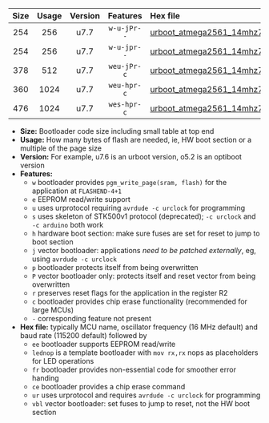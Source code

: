 |Size|Usage|Version|Features|Hex file|
|:-:|:-:|:-:|:-:|:--|
|254|256|u7.7|`w-u-jPr--`|[urboot_atmega2561_14mhz7456_38400bps_lednop_ur_vbl.hex](https://raw.githubusercontent.com/stefanrueger/urboot.hex/main/mcus/atmega2561/fcpu_14mhz7456/38400_bps/urboot_atmega2561_14mhz7456_38400bps_lednop_ur_vbl.hex)|
|254|256|u7.7|`w-u-jpr--`|[urboot_atmega2561_14mhz7456_38400bps_lednop_fr_ur_vbl.hex](https://raw.githubusercontent.com/stefanrueger/urboot.hex/main/mcus/atmega2561/fcpu_14mhz7456/38400_bps/urboot_atmega2561_14mhz7456_38400bps_lednop_fr_ur_vbl.hex)|
|378|512|u7.7|`weu-jPr-c`|[urboot_atmega2561_14mhz7456_38400bps_ee_lednop_fr_ce_ur_vbl.hex](https://raw.githubusercontent.com/stefanrueger/urboot.hex/main/mcus/atmega2561/fcpu_14mhz7456/38400_bps/urboot_atmega2561_14mhz7456_38400bps_ee_lednop_fr_ce_ur_vbl.hex)|
|360|1024|u7.7|`weu-hpr-c`|[urboot_atmega2561_14mhz7456_38400bps_ee_lednop_fr_ce_ur.hex](https://raw.githubusercontent.com/stefanrueger/urboot.hex/main/mcus/atmega2561/fcpu_14mhz7456/38400_bps/urboot_atmega2561_14mhz7456_38400bps_ee_lednop_fr_ce_ur.hex)|
|476|1024|u7.7|`wes-hpr-c`|[urboot_atmega2561_14mhz7456_38400bps_ee_lednop_fr_ce.hex](https://raw.githubusercontent.com/stefanrueger/urboot.hex/main/mcus/atmega2561/fcpu_14mhz7456/38400_bps/urboot_atmega2561_14mhz7456_38400bps_ee_lednop_fr_ce.hex)|

- **Size:** Bootloader code size including small table at top end
- **Usage:** How many bytes of flash are needed, ie, HW boot section or a multiple of the page size
- **Version:** For example, u7.6 is an urboot version, o5.2 is an optiboot version
- **Features:**
  + `w` bootloader provides `pgm_write_page(sram, flash)` for the application at `FLASHEND-4+1`
  + `e` EEPROM read/write support
  + `u` uses urprotocol requiring `avrdude -c urclock` for programming
  + `s` uses skeleton of STK500v1 protocol (deprecated); `-c urclock` and `-c arduino` both work
  + `h` hardware boot section: make sure fuses are set for reset to jump to boot section
  + `j` vector bootloader: applications *need to be patched externally*, eg, using `avrdude -c urclock`
  + `p` bootloader protects itself from being overwritten
  + `P` vector bootloader only: protects itself and reset vector from being overwritten
  + `r` preserves reset flags for the application in the register R2
  + `c` bootloader provides chip erase functionality (recommended for large MCUs)
  + `-` corresponding feature not present
- **Hex file:** typically MCU name, oscillator frequency (16 MHz default) and baud rate (115200 default) followed by
  + `ee` bootloader supports EEPROM read/write
  + `lednop` is a template bootloader with `mov rx,rx` nops as placeholders for LED operations
  + `fr` bootloader provides non-essential code for smoother error handing
  + `ce` bootloader provides a chip erase command
  + `ur` uses urprotocol and requires `avrdude -c urclock` for programming
  + `vbl` vector bootloader: set fuses to jump to reset, not the HW boot section
